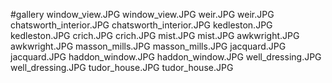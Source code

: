 #gallery
window_view.JPG	window_view.JPG
weir.JPG	weir.JPG
chatsworth_interior.JPG	chatsworth_interior.JPG
kedleston.JPG	kedleston.JPG
crich.JPG	crich.JPG
mist.JPG	mist.JPG
awkwright.JPG	awkwright.JPG
masson_mills.JPG	masson_mills.JPG
jacquard.JPG	jacquard.JPG
haddon_window.JPG	haddon_window.JPG
well_dressing.JPG	well_dressing.JPG
tudor_house.JPG	tudor_house.JPG
